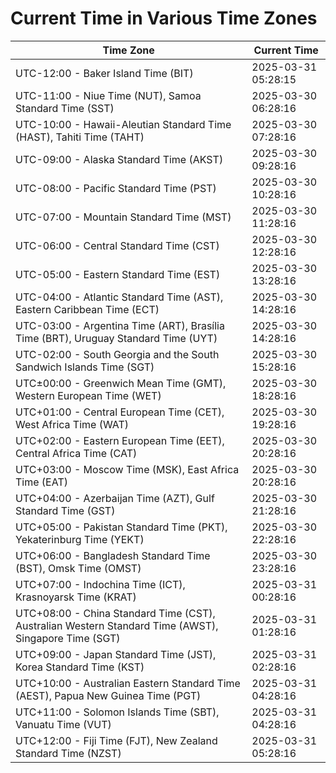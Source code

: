 # Current Time in Various Time Zones

| Time Zone | Current Time |
|-----------|--------------|
| UTC-12:00 - Baker Island Time (BIT) | 2025-03-31 05:28:15 |
| UTC-11:00 - Niue Time (NUT), Samoa Standard Time (SST) | 2025-03-30 06:28:16 |
| UTC-10:00 - Hawaii-Aleutian Standard Time (HAST), Tahiti Time (TAHT) | 2025-03-30 07:28:16 |
| UTC-09:00 - Alaska Standard Time (AKST) | 2025-03-30 09:28:16 |
| UTC-08:00 - Pacific Standard Time (PST) | 2025-03-30 10:28:16 |
| UTC-07:00 - Mountain Standard Time (MST) | 2025-03-30 11:28:16 |
| UTC-06:00 - Central Standard Time (CST) | 2025-03-30 12:28:16 |
| UTC-05:00 - Eastern Standard Time (EST) | 2025-03-30 13:28:16 |
| UTC-04:00 - Atlantic Standard Time (AST), Eastern Caribbean Time (ECT) | 2025-03-30 14:28:16 |
| UTC-03:00 - Argentina Time (ART), Brasília Time (BRT), Uruguay Standard Time (UYT) | 2025-03-30 14:28:16 |
| UTC-02:00 - South Georgia and the South Sandwich Islands Time (SGT) | 2025-03-30 15:28:16 |
| UTC±00:00 - Greenwich Mean Time (GMT), Western European Time (WET) | 2025-03-30 18:28:16 |
| UTC+01:00 - Central European Time (CET), West Africa Time (WAT) | 2025-03-30 19:28:16 |
| UTC+02:00 - Eastern European Time (EET), Central Africa Time (CAT) | 2025-03-30 20:28:16 |
| UTC+03:00 - Moscow Time (MSK), East Africa Time (EAT) | 2025-03-30 20:28:16 |
| UTC+04:00 - Azerbaijan Time (AZT), Gulf Standard Time (GST) | 2025-03-30 21:28:16 |
| UTC+05:00 - Pakistan Standard Time (PKT), Yekaterinburg Time (YEKT) | 2025-03-30 22:28:16 |
| UTC+06:00 - Bangladesh Standard Time (BST), Omsk Time (OMST) | 2025-03-30 23:28:16 |
| UTC+07:00 - Indochina Time (ICT), Krasnoyarsk Time (KRAT) | 2025-03-31 00:28:16 |
| UTC+08:00 - China Standard Time (CST), Australian Western Standard Time (AWST), Singapore Time (SGT) | 2025-03-31 01:28:16 |
| UTC+09:00 - Japan Standard Time (JST), Korea Standard Time (KST) | 2025-03-31 02:28:16 |
| UTC+10:00 - Australian Eastern Standard Time (AEST), Papua New Guinea Time (PGT) | 2025-03-31 04:28:16 |
| UTC+11:00 - Solomon Islands Time (SBT), Vanuatu Time (VUT) | 2025-03-31 04:28:16 |
| UTC+12:00 - Fiji Time (FJT), New Zealand Standard Time (NZST) | 2025-03-31 05:28:16 |
